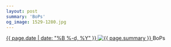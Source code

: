 ```yaml
---
layout: post
summary: 'BoPs'
og_image: 1529-1280.jpg
---
```


<p>
 <time>
  <a href="/1529">
   {{ page.date | date: "%B %-d, %Y" }}
  </a>
 </time>
 <a href="/1529">
  <img alt="{{ page.summary }}" sizes="(min-width: 700px) 50vw, calc(100vw - 2rem)" src="{{ site.assets_url }}/1529-640.jpg" srcset="{{ site.assets_url }}/1529-320.jpg 320w, {{ site.assets_url }}/1529-640.jpg 640w, {{ site.assets_url }}/1529-960.jpg 960w, {{ site.assets_url }}/1529-1280.jpg 1280w"/>
 </a>
 <span>
  BoPs
 </span>
</p>
